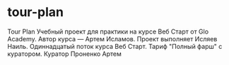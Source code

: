 # tour-plan

Tour Plan
Учебный проект для практики на курсе Веб Старт от Glo Academy. Автор курса — Артем Исламов.
Проект выполняет
Исляев Наиль. Одиннадцатый поток курса Веб Старт. Тариф "Полный фарш" с куратором.
Куратор
Проненко Артем
